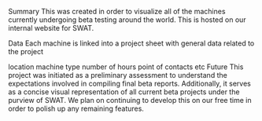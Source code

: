 Summary
This was created in order to visualize all of the machines currently undergoing beta testing around the world. This is hosted on our internal website for SWAT.

Data
Each machine is linked into a project sheet with general data related to the project

location
machine type
number of hours
point of contacts
etc
Future
This project was initiated as a preliminary assessment to understand the expectations involved in compiling final beta reports. Additionally, it serves as a concise visual representation of all current beta projects under the purview of SWAT. We plan on continuing to develop this on our free time in order to polish up any remaining features.
